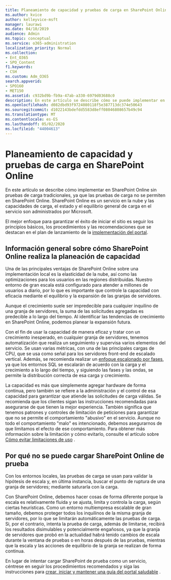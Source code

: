 ```yaml
---
title: Planeamiento de capacidad y pruebas de carga en SharePoint Online
ms.author: kvice
author: kelleyvice-msft
manager: laurawi
ms.date: 04/10/2019
audience: Admin
ms.topic: conceptual
ms.service: o365-administration
localization_priority: Normal
ms.collection:
- Ent_O365
- SPO_Content
f1.keywords:
- CSH
ms.custom: Adm_O365
search.appverid:
- SPO160
- MET150
ms.assetid: c932bd9b-fb9a-47ab-a330-6979d03688c0
description: En este artículo se describe cómo se puede implementar en SharePoint Online sin realizar pruebas de carga tradicionales, ya que no está permitido.
ms.openlocfilehash: d082dbd93f9724080118f5e387713dc374e50643
ms.sourcegitcommit: d1022143bdefdd5583d8eff08046808657b49c94
ms.translationtype: MT
ms.contentlocale: es-ES
ms.lasthandoff: 05/02/2020
ms.locfileid: "44004613"
---
```

# <a name="capacity-planning-and-load-testing-sharepoint-online"></a>Planeamiento de capacidad y pruebas de carga en SharePoint Online
En este artículo se describe cómo implementar en SharePoint Online sin pruebas de carga tradicionales, ya que las pruebas de carga no se permiten en SharePoint Online. SharePoint Online es un servicio en la nube y las capacidades de carga, el estado y el equilibrio general de carga en el servicio son administrados por Microsoft.
  
El mejor enfoque para garantizar el éxito de iniciar el sitio es seguir los principios básicos, los procedimientos y las recomendaciones que se destacan en el plan de lanzamiento de la [implementación del portal](https://docs.microsoft.com/office365/enterprise/planportallaunchroll-out).

## <a name="overview-of-how-sharepoint-online-performs-capacity-planning"></a>Información general sobre cómo SharePoint Online realiza la planeación de capacidad 
Una de las principales ventajas de SharePoint Online sobre una implementación local es la elasticidad de la nube, así como las optimizaciones para los usuarios en las regiones distribuidas. Nuestro entorno de gran escala está configurado para atender a millones de usuarios a diario, por lo que es importante que controle la capacidad con eficacia mediante el equilibrio y la expansión de las granjas de servidores.
  
Aunque el crecimiento suele ser impredecible para cualquier inquilino de una granja de servidores, la suma de las solicitudes agregadas es predecible a lo largo del tiempo. Al identificar las tendencias de crecimiento en SharePoint Online, podemos planear la expansión futura.
  
Con el fin de usar la capacidad de manera eficaz y tratar con un crecimiento inesperado, en cualquier granja de servidores, tenemos automatización que realiza un seguimiento y supervisa varios elementos del servicio. Se usan varias métricas, con una de las principales cargas de CPU, que se usa como señal para los servidores front-end de escalado vertical. Además, se recomienda realizar un [enfoque escalonado por fases](https://docs.microsoft.com/office365/enterprise/planportallaunchroll-out), ya que los entornos SQL se escalarán de acuerdo con la carga y el crecimiento a lo largo del tiempo, y siguiendo las fases y las ondas, se permite la distribución correcta de esa carga y crecimiento. 

La capacidad es más que simplemente agregar hardware de forma continua, pero también se refiere a la administración y el control de esa capacidad para garantizar que atiende las solicitudes de carga válidas. Se recomienda que los clientes sigan las instrucciones recomendadas para asegurarse de que tienen la mejor experiencia. También significa que tenemos patrones y controles de limitación de peticiones para garantizar que no se permite el comportamiento "abusivo" en el servicio. Aunque no todo el comportamiento "malo" es intencionado, debemos asegurarnos de que limitamos el efecto de ese comportamiento. Para obtener más información sobre la limitación y cómo evitarlo, consulte el artículo sobre [Cómo evitar limitaciones de uso](https://docs.microsoft.com/sharepoint/dev/general-development/how-to-avoid-getting-throttled-or-blocked-in-sharepoint-online) .

## <a name="why-you-cannot-load-test-sharepoint-online"></a>Por qué no se puede cargar SharePoint Online de prueba
Con los entornos locales, las pruebas de carga se usan para validar la hipótesis de escala y, en última instancia, buscar el punto de ruptura de una granja de servidores; mediante saturarla con la carga. 

Con SharePoint Online, debemos hacer cosas de forma diferente porque la escala es relativamente fluida y se ajusta, limita y controla la carga, según ciertas heurísticas. Como un entorno multiempresa escalable de gran tamaño, debemos proteger todos los inquilinos de la misma granja de servidores, por lo que se limitarán automáticamente las pruebas de carga. Si, por el contrario, intenta la prueba de carga, además de limitarse, recibirá los resultados disimulables y potencialmente engañosos, ya que la granja de servidores que probó en la actualidad habrá tenido cambios de escala durante la ventana de pruebas o en horas después de las pruebas, mientras que la escala y las acciones de equilibrio de la granja se realizan de forma continua.

En lugar de intentar cargar SharePoint de prueba como un servicio, céntrese en seguir los procedimientos recomendados y siga las instrucciones para [crear, iniciar y mantener una guía del portal saludable](https://go.microsoft.com/fwlink/?linkid=2105838) .
